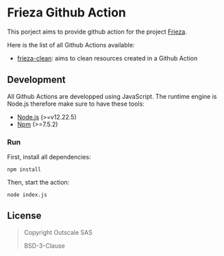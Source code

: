# Frieza Github Action
This porject aims to provide github action for the project [Frieza](https://github.com/outscale-dev/frieza).

Here is the list of all Github Actions available:
 - [frieza-clean](frieza-clean/README.md): aims to clean resources created in a Github Action


## Development
All Github Actions are developped using JavaScript. The runtime engine is Node.js therefore make sure to have these tools:
 - [Node.js](https://nodejs.org/en/download/) (>=v12.22.5)
 - [Npm](https://nodejs.org/en/download/) (>=7.5.2)

### Run
First, install all dependencies:
```shell
npm install
```

Then, start the action:
```shell
node index.js
```

## License
> Copyright Outscale SAS
>
> BSD-3-Clause